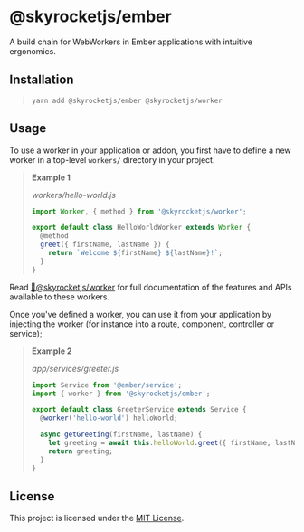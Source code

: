 # @skyrocketjs/ember

A build chain for WebWorkers in Ember applications with intuitive ergonomics.

## Installation

> ```cli
> yarn add @skyrocketjs/ember @skyrocketjs/worker
> ```

## Usage

To use a worker in your application or addon, you first have to define
a new worker in a top-level `workers/` directory in your project.

> **Example 1**
>
> _workers/hello-world.js_
>
> ```js
> import Worker, { method } from '@skyrocketjs/worker';
>
> export default class HelloWorldWorker extends Worker {
>   @method
>   greet({ firstName, lastName }) {
>     return `Welcome ${firstName} ${lastName}!`;
>   }
> }
> ```

Read [🚀@skyrocketjs/worker](../worker/README.md) for full documentation of the features and APIs available to these workers.

Once you've defined a worker, you can use it from your application
by injecting the worker (for instance into a route, component, controller or service);

> **Example 2**
>
> _app/services/greeter.js_
>
> ```js
> import Service from '@ember/service';
> import { worker } from '@skyrocketjs/ember';
>
> export default class GreeterService extends Service {
>   @worker('hello-world') helloWorld;
>
>   async getGreeting(firstName, lastName) {
>     let greeting = await this.helloWorld.greet({ firstName, lastName });
>     return greeting;
>   }
> }
> ```

## License

This project is licensed under the [MIT License](LICENSE.md).
